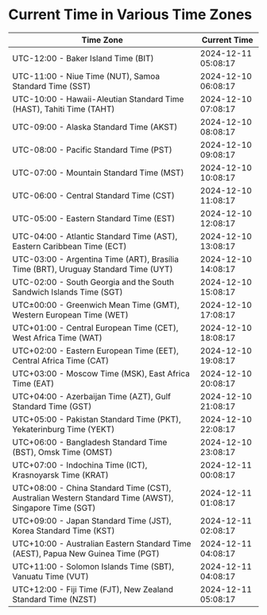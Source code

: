 # Current Time in Various Time Zones

| Time Zone | Current Time |
|-----------|--------------|
| UTC-12:00 - Baker Island Time (BIT) | 2024-12-11 05:08:17 |
| UTC-11:00 - Niue Time (NUT), Samoa Standard Time (SST) | 2024-12-10 06:08:17 |
| UTC-10:00 - Hawaii-Aleutian Standard Time (HAST), Tahiti Time (TAHT) | 2024-12-10 07:08:17 |
| UTC-09:00 - Alaska Standard Time (AKST) | 2024-12-10 08:08:17 |
| UTC-08:00 - Pacific Standard Time (PST) | 2024-12-10 09:08:17 |
| UTC-07:00 - Mountain Standard Time (MST) | 2024-12-10 10:08:17 |
| UTC-06:00 - Central Standard Time (CST) | 2024-12-10 11:08:17 |
| UTC-05:00 - Eastern Standard Time (EST) | 2024-12-10 12:08:17 |
| UTC-04:00 - Atlantic Standard Time (AST), Eastern Caribbean Time (ECT) | 2024-12-10 13:08:17 |
| UTC-03:00 - Argentina Time (ART), Brasília Time (BRT), Uruguay Standard Time (UYT) | 2024-12-10 14:08:17 |
| UTC-02:00 - South Georgia and the South Sandwich Islands Time (SGT) | 2024-12-10 15:08:17 |
| UTC±00:00 - Greenwich Mean Time (GMT), Western European Time (WET) | 2024-12-10 17:08:17 |
| UTC+01:00 - Central European Time (CET), West Africa Time (WAT) | 2024-12-10 18:08:17 |
| UTC+02:00 - Eastern European Time (EET), Central Africa Time (CAT) | 2024-12-10 19:08:17 |
| UTC+03:00 - Moscow Time (MSK), East Africa Time (EAT) | 2024-12-10 20:08:17 |
| UTC+04:00 - Azerbaijan Time (AZT), Gulf Standard Time (GST) | 2024-12-10 21:08:17 |
| UTC+05:00 - Pakistan Standard Time (PKT), Yekaterinburg Time (YEKT) | 2024-12-10 22:08:17 |
| UTC+06:00 - Bangladesh Standard Time (BST), Omsk Time (OMST) | 2024-12-10 23:08:17 |
| UTC+07:00 - Indochina Time (ICT), Krasnoyarsk Time (KRAT) | 2024-12-11 00:08:17 |
| UTC+08:00 - China Standard Time (CST), Australian Western Standard Time (AWST), Singapore Time (SGT) | 2024-12-11 01:08:17 |
| UTC+09:00 - Japan Standard Time (JST), Korea Standard Time (KST) | 2024-12-11 02:08:17 |
| UTC+10:00 - Australian Eastern Standard Time (AEST), Papua New Guinea Time (PGT) | 2024-12-11 04:08:17 |
| UTC+11:00 - Solomon Islands Time (SBT), Vanuatu Time (VUT) | 2024-12-11 04:08:17 |
| UTC+12:00 - Fiji Time (FJT), New Zealand Standard Time (NZST) | 2024-12-11 05:08:17 |
